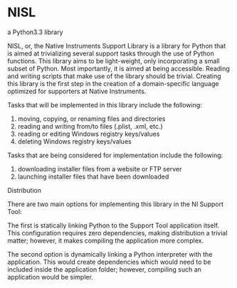 NISL
====

a Python3.3 library

NISL, or, the Native Instruments Support Library is a library for Python that is aimed at trivializing several
support tasks through the use of Python functions. This library aims to be light-weight, only incorporating a small
subset of Python. Most importantly, it is aimed at being accessible. Reading and writing scripts that make use of
the library should be trivial. Creating this library is the first step in the creation of a domain-specific
language optimized for supporters at Native Instruments.


Tasks that will be implemented in this library include the following:

1. moving, copying, or renaming files and directories
2. reading and writing from/to files (.plist, .xml, etc.)
3. reading or editing Windows registry keys/values
4. deleting Windows registry keys/values


Tasks that are being considered for implementation include the following:

1. downloading installer files from a website or FTP server
2. launching installer files that have been downloaded


Distribution

There are two main options for implementing this library in the NI Support Tool: 

The first is statically linking Python to the Support Tool application itself. This configuration requires zero 
dependencies, making distribution a trivial matter; however, it makes compiling the application more complex.

The second option is dynamically linking a Python interpreter with the application. This would create
dependencies which would need to be included inside the application folder; however, compiling such an application
would be simpler.

